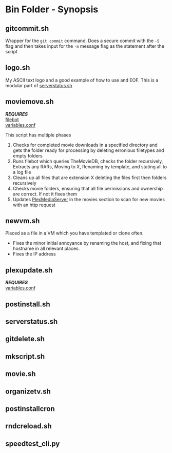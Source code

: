 # Bin Folder - Synopsis

## gitcommit.sh
Wrapper for the `git commit` command. Does a secure commit with the `-S` flag and then takes input for the `-m` message flag as the statement after the script

## logo.sh
My ASCII text logo and a good example of how to use and EOF. This is a modular part of [serverstatus.sh](#serverstatussh)

## moviemove.sh
*__REQUIRES__*  
[filebot](https://www.filebot.net)  
[variables.conf](#variablesconf)

This script has multiple phases

1. Checks for completed movie downloads in a specified directory and gets the folder ready for processing by deleting erronious filetypes and empty folders
2. Runs filebot which queries TheMovieDB, checks the folder recursively, Extracts any RARs, Moving to X, Renaming by template, and stating all to a log file
3. Cleans up all files that are extension X deleting the files first then folders recursively
4. Checks movie folders, ensuring that all file permissions and ownership are correct. If not it fixes them
5. Updates [PlexMediaServer](https://www.plex.tv/) in the movies section to scan for new movies with an http request

## newvm.sh
Placed as a file in a VM which you have templated or clone often. 
* Fixes the minor initial annoyance by renaming the host, and fixing that hostname in all relevant places. 
* Fixes the IP address

## plexupdate.sh
*__REQUIRES__*  
[variables.conf](#variablesconf)



## postinstall.sh

## serverstatus.sh

## gitdelete.sh

## mkscript.sh

## movie.sh 

## organizetv.sh

## postinstallcron

## rndcreload.sh

## speedtest_cli.py
